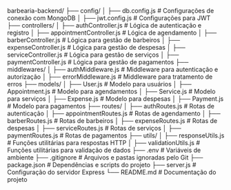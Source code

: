 barbearia-backend/
├── config/
│   ├── db.config.js         # Configurações de conexão com MongoDB
│   ├── jwt.config.js        # Configurações para JWT
├── controllers/
│   ├── authController.js    # Lógica de autenticação e registro
│   ├── appointmentController.js # Lógica de agendamento
│   ├── barberController.js  # Lógica para gestão de barbeiros
│   ├── expenseController.js # Lógica para gestão de despesas
│   ├── serviceController.js # Lógica para gestão de serviços
│   ├── paymentController.js # Lógica para gestão de pagamentos
├── middlewares/
│   ├── authMiddleware.js    # Middleware para autenticação e autorização
│   ├── errorMiddleware.js   # Middleware para tratamento de erros
├── models/
│   ├── User.js              # Modelo para usuários
│   ├── Appointment.js       # Modelo para agendamentos
│   ├── Service.js           # Modelo para serviços
│   ├── Expense.js           # Modelo para despesas
│   ├── Payment.js           # Modelo para pagamentos
├── routes/
│   ├── authRoutes.js        # Rotas de autenticação
│   ├── appointmentRoutes.js # Rotas de agendamento
│   ├── barberRoutes.js      # Rotas de barbeiros
│   ├── expenseRoutes.js     # Rotas de despesas
│   ├── serviceRoutes.js     # Rotas de serviços
│   ├── paymentRoutes.js     # Rotas de pagamentos
├── utils/
│   ├── responseUtils.js     # Funções utilitárias para respostas HTTP
│   ├── validationUtils.js   # Funções utilitárias para validação de dados
├── .env                     # Variáveis de ambiente
├── .gitignore               # Arquivos e pastas ignoradas pelo Git
├── package.json             # Dependências e scripts do projeto
├── server.js                # Configuração do servidor Express
└── README.md                # Documentação do projeto
